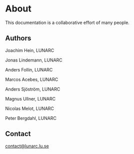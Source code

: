 # About

This documentation is a collaborative effort of many people.

## Authors

Joachim Hein, LUNARC

Jonas Lindemann, LUNARC

Anders Follin, LUNARC

Marcos Acebes, LUNARC

Anders Sjöström, LUNARC

Magnus Ullner, LUNARC

Nicolas Melot, LUNARC

Peter Bergdahl, LUNARC

## Contact

<contact@lunarc.lu.se>